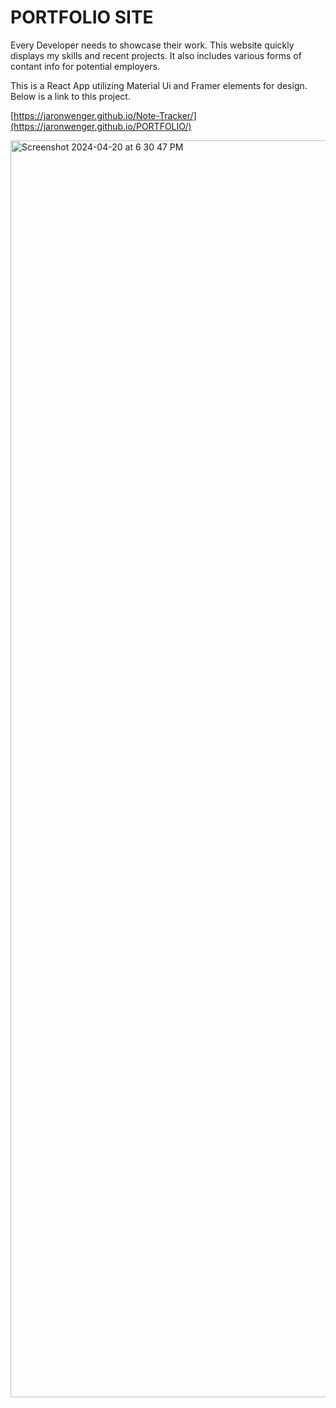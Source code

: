 # PORTFOLIO SITE

Every Developer needs to showcase their work. This website quickly displays my skills and recent projects.  It also includes various forms of contant info for potential employers.

This is a React App utilizing Material Ui and Framer elements for design. Below is a link to this project.

[https://jaronwenger.github.io/Note-Tracker/](https://jaronwenger.github.io/PORTFOLIO/)

<img width="2011" alt="Screenshot 2024-04-20 at 6 30 47 PM" src="https://github.com/JaronWenger/Note-Tracker/assets/147181586/bfb6abc8-3234-4343-803b-fb5ff34dbf70">